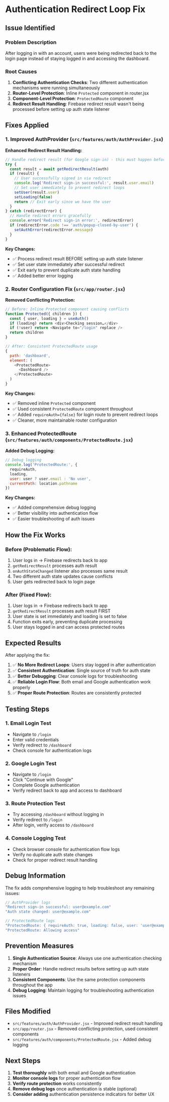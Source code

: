 # Authentication Redirect Loop Fix

## Issue Identified

### Problem Description
After logging in with an account, users were being redirected back to the login page instead of staying logged in and accessing the dashboard.

### Root Causes
1. **Conflicting Authentication Checks**: Two different authentication mechanisms were running simultaneously
2. **Router-Level Protection**: Inline `Protected` component in router.jsx
3. **Component-Level Protection**: `ProtectedRoute` component
4. **Redirect Result Handling**: Firebase redirect result wasn't being processed before setting up auth state listener

## Fixes Applied

### 1. Improved AuthProvider (`src/features/auth/AuthProvider.jsx`)

**Enhanced Redirect Result Handling:**
```javascript
// Handle redirect result (for Google sign-in) - this must happen before setting up the listener
try {
  const result = await getRedirectResult(auth)
  if (result) {
    // User successfully signed in via redirect
    console.log('Redirect sign-in successful:', result.user.email)
    // Set user immediately to prevent redirect loops
    setUser(result.user)
    setLoading(false)
    return // Exit early since we have the user
  }
} catch (redirectError) {
  // Handle redirect errors gracefully
  console.error('Redirect sign-in error:', redirectError)
  if (redirectError.code !== 'auth/popup-closed-by-user') {
    setAuthError(redirectError.message)
  }
}
```

**Key Changes:**
- ✅ Process redirect result BEFORE setting up auth state listener
- ✅ Set user state immediately after successful redirect
- ✅ Exit early to prevent duplicate auth state handling
- ✅ Added better error logging

### 2. Router Configuration Fix (`src/app/router.jsx`)

**Removed Conflicting Protection:**
```javascript
// Before: Inline Protected component causing conflicts
function Protected({ children }) {
  const { user, loading } = useAuth()
  if (loading) return <div>Checking session…</div>
  if (!user) return <Navigate to="/login" replace />
  return children
}

// After: Consistent ProtectedRoute usage
{ 
  path: 'dashboard', 
  element: (
    <ProtectedRoute>
      <Dashboard />
    </ProtectedRoute>
  ) 
}
```

**Key Changes:**
- ✅ Removed inline `Protected` component
- ✅ Used consistent `ProtectedRoute` component throughout
- ✅ Added `requireAuth={false}` for login route to prevent redirect loops
- ✅ Cleaner, more maintainable router configuration

### 3. Enhanced ProtectedRoute (`src/features/auth/components/ProtectedRoute.jsx`)

**Added Debug Logging:**
```javascript
// Debug logging
console.log('ProtectedRoute:', {
  requireAuth,
  loading,
  user: user ? user.email : 'No user',
  currentPath: location.pathname
})
```

**Key Changes:**
- ✅ Added comprehensive debug logging
- ✅ Better visibility into authentication flow
- ✅ Easier troubleshooting of auth issues

## How the Fix Works

### **Before (Problematic Flow):**
1. User logs in → Firebase redirects back to app
2. `getRedirectResult` processes auth result
3. `onAuthStateChanged` listener also processes same result
4. Two different auth state updates cause conflicts
5. User gets redirected back to login page

### **After (Fixed Flow):**
1. User logs in → Firebase redirects back to app
2. `getRedirectResult` processes auth result FIRST
3. User state is set immediately and loading is set to false
4. Function exits early, preventing duplicate processing
5. User stays logged in and can access protected routes

## Expected Results

After applying the fix:
1. ✅ **No More Redirect Loops**: Users stay logged in after authentication
2. ✅ **Consistent Authentication**: Single source of truth for auth state
3. ✅ **Better Debugging**: Clear console logs for troubleshooting
4. ✅ **Reliable Login Flow**: Both email and Google authentication work properly
5. ✅ **Proper Route Protection**: Routes are consistently protected

## Testing Steps

### 1. **Email Login Test**
- Navigate to `/login`
- Enter valid credentials
- Verify redirect to `/dashboard`
- Check console for authentication logs

### 2. **Google Login Test**
- Navigate to `/login`
- Click "Continue with Google"
- Complete Google authentication
- Verify redirect back to app and access to dashboard

### 3. **Route Protection Test**
- Try accessing `/dashboard` without logging in
- Verify redirect to `/login`
- After login, verify access to `/dashboard`

### 4. **Console Logging Test**
- Check browser console for authentication flow logs
- Verify no duplicate auth state changes
- Check for proper redirect result handling

## Debug Information

The fix adds comprehensive logging to help troubleshoot any remaining issues:

```javascript
// AuthProvider logs
"Redirect sign-in successful: user@example.com"
"Auth state changed: user@example.com"

// ProtectedRoute logs
"ProtectedRoute: { requireAuth: true, loading: false, user: 'user@example.com', currentPath: '/dashboard' }"
"ProtectedRoute: Allowing access"
```

## Prevention Measures

1. **Single Authentication Source**: Always use one authentication checking mechanism
2. **Proper Order**: Handle redirect results before setting up auth state listeners
3. **Consistent Components**: Use the same protection components throughout the app
4. **Debug Logging**: Maintain logging for troubleshooting authentication issues

## Files Modified

- `src/features/auth/AuthProvider.jsx` - Improved redirect result handling
- `src/app/router.jsx` - Removed conflicting protection, used consistent components
- `src/features/auth/components/ProtectedRoute.jsx` - Added debug logging

## Next Steps

1. **Test thoroughly** with both email and Google authentication
2. **Monitor console logs** for proper authentication flow
3. **Verify route protection** works consistently
4. **Remove debug logs** once authentication is stable (optional)
5. **Consider adding** authentication persistence indicators for better UX
